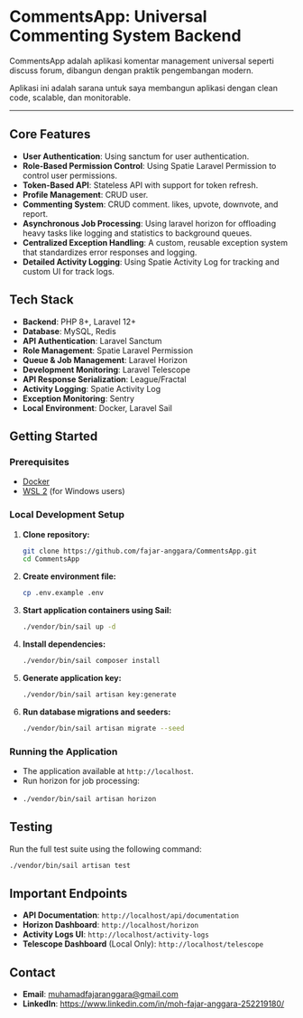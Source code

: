 # CommentsApp: Universal Commenting System Backend

CommentsApp adalah aplikasi komentar management universal seperti discuss forum, dibangun dengan praktik pengembangan modern.

Aplikasi ini adalah sarana untuk saya membangun aplikasi dengan clean code, scalable, dan monitorable.

---

## Core Features

- **User Authentication**: Using sanctum for user authentication.
- **Role-Based Permission Control**: Using Spatie Laravel Permission to control user permissions.
- **Token-Based API**: Stateless API with support for token refresh.
- **Profile Management**: CRUD user.
- **Commenting System**: CRUD comment. likes, upvote, downvote, and report.
- **Asynchronous Job Processing**: Using laravel horizon for offloading heavy tasks like logging and statistics to background queues.
- **Centralized Exception Handling**: A custom, reusable exception system that standardizes error responses and logging.
- **Detailed Activity Logging**: Using Spatie Activity Log for tracking and custom UI for track logs.

## Tech Stack

- **Backend**: PHP 8+, Laravel 12+
- **Database**: MySQL, Redis
- **API Authentication**: Laravel Sanctum
- **Role Management**: Spatie Laravel Permission
- **Queue & Job Management**: Laravel Horizon
- **Development Monitoring**: Laravel Telescope
- **API Response Serialization**: League/Fractal
- **Activity Logging**: Spatie Activity Log
- **Exception Monitoring**: Sentry
- **Local Environment**: Docker, Laravel Sail

## Getting Started

### Prerequisites

- [Docker](https://www.docker.com/products/docker-desktop/)
- [WSL 2](https://docs.microsoft.com/en-us/windows/wsl/install) (for Windows users)

### Local Development Setup

1.  **Clone repository:**
    ```bash
    git clone https://github.com/fajar-anggara/CommentsApp.git
    cd CommentsApp
    ```

2.  **Create environment file:**
    ```bash
    cp .env.example .env
    ```

3.  **Start application containers using Sail:**
    ```bash
    ./vendor/bin/sail up -d
    ```

4.  **Install dependencies:**
    ```bash
    ./vendor/bin/sail composer install
    ```

5.  **Generate application key:**
    ```bash
    ./vendor/bin/sail artisan key:generate
    ```

6.  **Run database migrations and seeders:**
    ```bash
    ./vendor/bin/sail artisan migrate --seed
    ```

### Running the Application

-   The application available at `http://localhost`.
-   Run horizon for job processing:
-   ```bash
    ./vendor/bin/sail artisan horizon
    ```

## Testing

Run the full test suite using the following command:

```bash
./vendor/bin/sail artisan test
```

## Important Endpoints

-   **API Documentation**: `http://localhost/api/documentation`
-   **Horizon Dashboard**: `http://localhost/horizon`
-   **Activity Logs UI**: `http://localhost/activity-logs`
-   **Telescope Dashboard** (Local Only): `http://localhost/telescope`

## Contact

-   **Email**: muhamadfajaranggara@gmail.com
-   **LinkedIn**: https://www.linkedin.com/in/moh-fajar-anggara-252219180/
